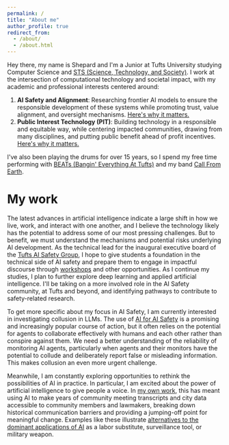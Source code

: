 ```yaml
---
permalink: /
title: "About me"
author_profile: true
redirect_from: 
  - /about/
  - /about.html
---
```


Hey there, my name is Shepard and I'm a Junior at Tufts University studying Computer Science and [STS (Science, Technology, and Society)](https://admissions.tufts.edu/blogs/jumbo-talk/post/what-s-sts/). I work at the intersection of computational technology and societal impact,  with my academic and professional interests centered around:
1. **AI Safety and Alignment**: Researching frontier AI models to ensure the responsible development of these systems while promoting trust, value alignment, and oversight mechanisms. [Here's why it matters.](https://safe.ai/ai-risk)
2. **Public Interest Technology (PIT)**: Building technology in a responsible and equitable way, while centering impacted communities, drawing from many disciplines, and putting public benefit ahead of profit incentives. [Here's why it matters.](https://ssir.org/articles/entry/building_the_public_interest_technology_infrastructure_of_the_future)

I've also been playing the drums for over 15 years, so I spend my free time performing with [BEATs (Bangin' Everything At Tufts)](https://youtu.be/3nhnJPwA8YY?si=5IJM0O9coFk5T_Tt) and my band [Call From Earth](https://www.instagram.com/call.from.earth/).

My work
======
The latest advances in artificial intelligence indicate a large shift in how we live, work, and interact with one another, and I believe the technology likely has the potential to address some of our most pressing challenges. But to benefit, we must understand the mechanisms and potential risks underlying AI development. As the technical lead for the inaugural executive board of the [Tufts AI Safety Group](https://tuftsaisafety.com/), I hope to give students a foundation in the technical side of AI safety and prepare them to engage in impactful discourse through [workshops](https://www.arena.education/) and other opportunities. As I continue my studies, I plan to further explore deep learning and applied artificial intelligence. I'll be taking on a more involved role in the AI Safety community, at Tufts and beyond, and identifying pathways to contribute to safety-related research.

To get more specific about my focus in AI Safety, I am currently interested in investigating collusion in LLMs. The use of [AI for AI Safety](https://joecarlsmith.substack.com/p/ai-for-ai-safety) is a promising and increasingly popular course of action, but it often relies on the potential for agents to collaborate effectively with humans and each other rather than conspire against them. We need a better understanding of the reliability of monitoring AI agents, particularly when agents and their monitors have the potential to collude and deliberately report false or misleading information. This makes collusion an even more urgent challenge.

Meanwhile, I am constantly exploring opportunities to rethink the possibilities of AI in practice. In particular, I am excited about the power of artificial intelligence to give people a voice. In [my own work](/portfolio/OnThePorch/), this has meant using AI to make years of community meeting transcripts and city data accessible to community members and lawmakers, breaking down historical communication barriers and providing a jumping-off point for meaningful change. Examples like these illustrate [alternatives to the dominant applications of AI](https://www.techpolicy.press/doge-is-using-ai-to-centralize-government-power-its-time-to-flip-the-script-/) as a labor substitute, surveillance tool, or military weapon.
